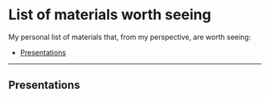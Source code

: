 # List of materials worth seeing

My personal list of materials that, from my perspective, are worth seeing:

- [Presentations](#presentations)

---

## Presentations